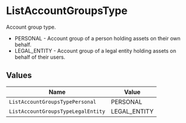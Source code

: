 # ListAccountGroupsType

Account group type.
* PERSONAL - Account group of a person holding assets on their own behalf.
* LEGAL_ENTITY - Account group of a legal entity holding assets on behalf of their users.


## Values

| Name                               | Value                              |
| ---------------------------------- | ---------------------------------- |
| `ListAccountGroupsTypePersonal`    | PERSONAL                           |
| `ListAccountGroupsTypeLegalEntity` | LEGAL_ENTITY                       |